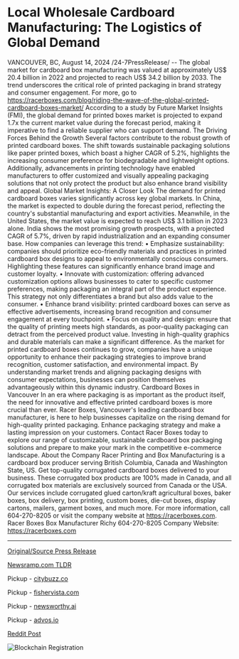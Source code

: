# Local Wholesale Cardboard Manufacturing: The Logistics of Global Demand

VANCOUVER, BC, August 14, 2024 /24-7PressRelease/ -- The global market for cardboard box manufacturing was valued at approximately US$ 20.4 billion in 2022 and projected to reach US$ 34.2 billion by 2033. The trend underscores the critical role of printed packaging in brand strategy and consumer engagement. For more, go to https://racerboxes.com/blog/riding-the-wave-of-the-global-printed-cardboard-boxes-market/  According to a study by Future Market Insights (FMI), the global demand for printed boxes market is projected to expand 1.7x the current market value during the forecast period, making it imperative to find a reliable supplier who can support demand.  The Driving Forces Behind the Growth  Several factors contribute to the robust growth of printed cardboard boxes. The shift towards sustainable packaging solutions like paper printed boxes, which boast a higher CAGR of 5.2%, highlights the increasing consumer preference for biodegradable and lightweight options. Additionally, advancements in printing technology have enabled manufacturers to offer customized and visually appealing packaging solutions that not only protect the product but also enhance brand visibility and appeal.  Global Market Insights: A Closer Look  The demand for printed cardboard boxes varies significantly across key global markets. In China, the market is expected to double during the forecast period, reflecting the country's substantial manufacturing and export activities. Meanwhile, in the United States, the market value is expected to reach US$ 3.1 billion in 2023 alone. India shows the most promising growth prospects, with a projected CAGR of 5.7%, driven by rapid industrialization and an expanding consumer base.  How companies can leverage this trend: •	Emphasize sustainability: companies should prioritize eco-friendly materials and practices in printed cardboard box designs to appeal to environmentally conscious consumers. Highlighting these features can significantly enhance brand image and customer loyalty. •	Innovate with customization: offering advanced customization options allows businesses to cater to specific customer preferences, making packaging an integral part of the product experience. This strategy not only differentiates a brand but also adds value to the consumer. •	Enhance brand visibility: printed cardboard boxes can serve as effective advertisements, increasing brand recognition and consumer engagement at every touchpoint. •	Focus on quality and design: ensure that the quality of printing meets high standards, as poor-quality packaging can detract from the perceived product value. Investing in high-quality graphics and durable materials can make a significant difference.  As the market for printed cardboard boxes continues to grow, companies have a unique opportunity to enhance their packaging strategies to improve brand recognition, customer satisfaction, and environmental impact. By understanding market trends and aligning packaging designs with consumer expectations, businesses can position themselves advantageously within this dynamic industry.  Cardboard Boxes in Vancouver  In an era where packaging is as important as the product itself, the need for innovative and effective printed cardboard boxes is more crucial than ever. Racer Boxes, Vancouver's leading cardboard box manufacturer, is here to help businesses capitalize on the rising demand for high-quality printed packaging.   Enhance packaging strategy and make a lasting impression on your customers. Contact Racer Boxes today to explore our range of customizable, sustainable cardboard box packaging solutions and prepare to make your mark in the competitive e-commerce landscape.  About the Company  Racer Printing and Box Manufacturing is a cardboard box producer serving British Columbia, Canada and Washington State, US. Get top-quality corrugated cardboard boxes delivered to your business. These corrugated box products are 100% made in Canada, and all corrugated box materials are exclusively sourced from Canada or the USA. Our services include corrugated glued carton/kraft agricultural boxes, baker boxes, box delivery, box printing, custom boxes, die-cut boxes, display cartons, mailers, garment boxes, and much more.  For more information, call 604-270-8205 or visit the company website at https://racerboxes.com.  Racer Boxes Box Manufacturer Richy 604-270-8205 Company Website: https://racerboxes.com 

---

[Original/Source Press Release](https://www.24-7pressrelease.com/press-release/513418/local-wholesale-cardboard-manufacturing-the-logistics-of-global-demand)
                    

[Newsramp.com TLDR](https://newsramp.com/curated-news/global-cardboard-box-market-set-to-reach-us-34-2-billion-by-2033/03efd79cf87c0158f2dd263dc3f2fe6b) 


Pickup - [citybuzz.co](https://citybuzz.co/2024/08/14/global-printed-cardboard-box-market-poised-for-substantial-growth)

Pickup - [fishervista.com](https://fishervista.com/en/global-demand-for-printed-cardboard-boxes-expected-to-reach-34-2-billion-by-2033/20245721)

Pickup - [newsworthy.ai](https://newsworthy.ai/curated/global-printed-cardboard-box-market-set-to-reach-34-2-billion-by-2033/20245721)

Pickup - [advos.io](https://advos.io/en/global-demand-surge-for-printed-cardboard-boxes-drives-market-growth/20245721)
 



[Reddit Post](https://www.reddit.com/r/Energy_Climate_News/comments/1erv9fu/global_cardboard_box_market_set_to_reach_us_342/) 



![Blockchain Registration](https://cdn.newsramp.app/24-7PressRelease/qrcode/248/14/cakepXqC.webp)